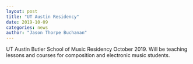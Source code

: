 ```yaml
---
layout: post
title: "UT Austin Residency"
date: 2019-10-09
categories: news
author: "Jason Thorpe Buchanan"
---
```


UT Austin Butler School of Music Residency October 2019. Will be teaching lessons and courses for composition and electronic music students.
